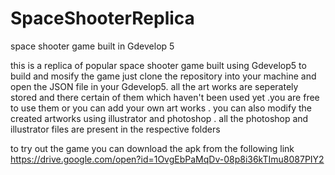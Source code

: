# SpaceShooterReplica
space shooter game built in Gdevelop 5

this is a replica of popular space shooter game built using Gdevelop5 to build and mosify the game just clone the repository into your machine and open the JSON file in your Gdevelop5. 
all the art works are seperately stored and there certain of them which haven't been used yet .you are free to use them or you can add your own art works . you can also modify the created artworks using illustrator and photoshop . all the photoshop and illustrator files are present in the respective folders

to try out the game you can download the apk from the following link
https://drive.google.com/open?id=1OvgEbPaMqDv-08p8i36kTImu8087PIY2

